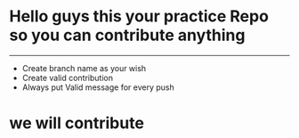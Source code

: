 
<h1>Hello guys this your practice Repo so you can contribute anything </h1>
<hr>

<ul>
  <li>Create branch name as your wish</li>
  <li>Create valid contribution</li>
  <li> Always put Valid message for every push </li>
  </ul>
  <h1>we will contribute <h1>
